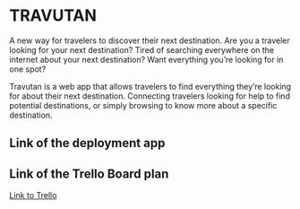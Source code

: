 # TRAVUTAN

A new way for travelers to discover their next destination.
Are you a traveler looking for your next destination?
Tired of searching everywhere on the internet about your next destination?
Want everything you’re looking for in one spot?


Travutan is a web app that allows travelers to find everything they’re looking for about their next destination. Connecting travelers looking for help to find potential destinations, or simply browsing to know more about a specific destination.


## Link of the deployment app


## Link of the Trello Board plan

[Link to Trello](https://trello.com/b/DzlDJ9dt/project3)
